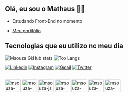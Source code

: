 
## Olá, eu sou o Matheus ✌🏼
- Estudando Front-End no momento

- [Meu portifólio]([https://mathsouza.com/](https://mathsouza.com/))

## Tecnologias que eu utilizo no meu dia
![Msouza GitHub stats](https://github-readme-stats.vercel.app/api?username=msouza09&show_icons=true&theme=tokyonight)
![Top Langs](https://github-readme-stats.vercel.app/api/top-langs/?username=msouza09&layout=compact&theme=tokyonight)

[![Linkedin](https://img.shields.io/badge/LinkedIn-0077B5?style=for-the-badge&logo=linkedin&logoColor=white)](https://www.linkedin.com/in/matheus-souza-1a0622235/)
[![Instagram](https://img.shields.io/badge/Instagram-E4405F?style=for-the-badge&logo=instagram&logoColor=white)](https://www.instagram.com/msouza_09/)
[![Gmail](https://img.shields.io/badge/Gmail-D14836?style=for-the-badge&logo=gmail&logoColor=white)](mailto:szmatheussouza@gmail.com)
[![Twitter](https://img.shields.io/badge/Twitter-1DA1F2?style=for-the-badge&logo=twitter&logoColor=white)](https://twitter.com/mathsouza09/)

<div style="display: inline-block"><br/>
  <img align="center" alt="msouza-html5" height="40" width="50" src="https://cdn.jsdelivr.net/gh/devicons/devicon@latest/icons/html5/html5-original.svg">
  <img align="center" alt="msouza-css" height="40" width="50" src="https://cdn.jsdelivr.net/gh/devicons/devicon@latest/icons/css3/css3-original.svg">
  <img align="center" alt="msouza-js" height="40" width="50" src="https://cdn.jsdelivr.net/gh/devicons/devicon@latest/icons/javascript/javascript-original.svg">
  <img align="center" alt="msouza-bootstrap5" height="40" width="50" src="https://cdn.jsdelivr.net/gh/devicons/devicon@latest/icons/bootstrap/bootstrap-original.svg">
  <img align="center" alt="msouza-mysql" height="40" width="50" src="https://cdn.jsdelivr.net/gh/devicons/devicon@latest/icons/mysql/mysql-original-wordmark.svg">
  <img align="center" alt="msouza-docker" height="40" width="50" src="https://cdn.jsdelivr.net/gh/devicons/devicon@latest/icons/docker/docker-plain-wordmark.svg">
  <img align="center" alt="msouza-php" height="40" width="50" src="https://cdn.jsdelivr.net/gh/devicons/devicon@latest/icons/php/php-original.svg">
</div>
<br/>
